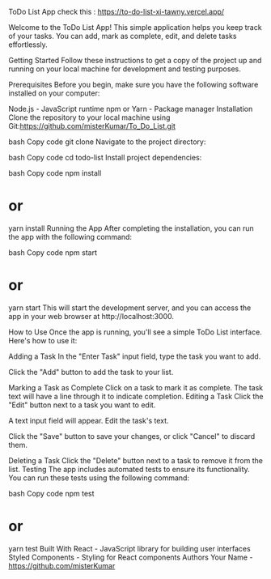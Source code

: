 

 ToDo List App check this : https://to-do-list-xi-tawny.vercel.app/

Welcome to the ToDo List App! This simple application helps you keep track of your tasks. You can add, mark as complete, edit, and delete tasks effortlessly.

Getting Started
Follow these instructions to get a copy of the project up and running on your local machine for development and testing purposes.

Prerequisites
Before you begin, make sure you have the following software installed on your computer:

Node.js - JavaScript runtime
npm or Yarn - Package manager
Installation
Clone the repository to your local machine using Git:https://github.com/misterKumar/To_Do_List.git

bash
Copy code
git clone 
Navigate to the project directory:

bash
Copy code
cd todo-list
Install project dependencies:

bash
Copy code
npm install
# or
yarn install
Running the App
After completing the installation, you can run the app with the following command:

bash
Copy code
npm start
# or
yarn start
This will start the development server, and you can access the app in your web browser at http://localhost:3000.

How to Use
Once the app is running, you'll see a simple ToDo List interface. Here's how to use it:

Adding a Task
In the "Enter Task" input field, type the task you want to add.

Click the "Add" button to add the task to your list.

Marking a Task as Complete
Click on a task to mark it as complete. The task text will have a line through it to indicate completion.
Editing a Task
Click the "Edit" button next to a task you want to edit.

A text input field will appear. Edit the task's text.

Click the "Save" button to save your changes, or click "Cancel" to discard them.

Deleting a Task
Click the "Delete" button next to a task to remove it from the list.
Testing
The app includes automated tests to ensure its functionality. You can run these tests using the following command:

bash
Copy code
npm test
# or
yarn test
Built With
React - JavaScript library for building user interfaces
Styled Components - Styling for React components
Authors
Your Name - https://github.com/misterKumar
